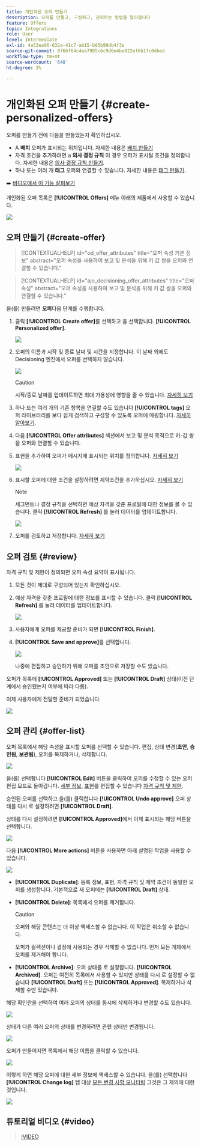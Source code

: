 ```yaml
---
title: 개인화된 오퍼 만들기
description: 오퍼를 만들고, 구성하고, 관리하는 방법을 알아봅니다
feature: Offers
topic: Integrations
role: User
level: Intermediate
exl-id: 4a53ea96-632a-41c7-ab15-b85b99db4f3e
source-git-commit: 8766f64c4ea7985c6c9d6e4ba022ef6b1fc0dbed
workflow-type: tm+mt
source-wordcount: '648'
ht-degree: 3%

---
```


# 개인화된 오퍼 만들기 {#create-personalized-offers}

오퍼를 만들기 전에 다음을 만들었는지 확인하십시오.

* A **배치** 오퍼가 표시되는 위치입니다. 자세한 내용은 [배치 만들기](../offer-library/creating-placements.md)
* 자격 조건을 추가하려면 a **의사 결정 규칙** 이 경우 오퍼가 표시될 조건을 정의합니다. 자세한 내용은 [의사 결정 규칙 만들기](../offer-library/creating-decision-rules.md).
* 하나 또는 여러 개 **태그** 오퍼와 연결할 수 있습니다. 자세한 내용은 [태그 만들기](../offer-library/creating-tags.md).

➡️ [비디오에서 이 기능 살펴보기](#video)

개인화된 오퍼 목록은 **[!UICONTROL Offers]** 메뉴 아래의 제품에서 사용할 수 있습니다.

![](../assets/offers_list.png)

## 오퍼 만들기 {#create-offer}

>[!CONTEXTUALHELP]
>id="od_offer_attributes"
>title="오퍼 속성 기본 정보"
>abstract="오퍼 속성을 사용하여 보고 및 분석을 위해 키 값 쌍을 오퍼와 연결할 수 있습니다."

>[!CONTEXTUALHELP]
>id="ajo_decisioning_offer_attributes"
>title="오퍼 속성"
>abstract="오퍼 속성을 사용하여 보고 및 분석을 위해 키 값 쌍을 오퍼와 연결할 수 있습니다."

을(를) 만들려면 **오퍼**&#x200B;다음 단계를 수행합니다.

1. 클릭 **[!UICONTROL Create offer]**&#x200B;를 선택하고 을 선택합니다. **[!UICONTROL Personalized offer]**.

   ![](../assets/create_offer.png)

1. 오퍼의 이름과 시작 및 종료 날짜 및 시간을 지정합니다. 이 날짜 외에도 Decisioning 엔진에서 오퍼를 선택하지 않습니다.

   ![](../assets/offer_details.png)

   >[!CAUTION]
   >
   >시작/종료 날짜를 업데이트하면 최대 가용성에 영향을 줄 수 있습니다. [자세히 보기](add-constraints.md#capping-change-date)

1. 하나 또는 여러 개의 기존 항목을 연결할 수도 있습니다 **[!UICONTROL tags]** 오퍼 라이브러리를 보다 쉽게 검색하고 구성할 수 있도록 오퍼에 매핑합니다. [자세히 알아보기](creating-tags.md).

1. 다음 **[!UICONTROL Offer attributes]** 섹션에서 보고 및 분석 목적으로 키-값 쌍을 오퍼와 연결할 수 있습니다.

1. 표현을 추가하여 오퍼가 메시지에 표시되는 위치를 정의합니다. [자세히 보기](add-representations.md)

   ![](../assets/channel-placement.png)

1. 표시할 오퍼에 대한 조건을 설정하려면 제약조건을 추가하십시오. [자세히 보기](add-constraints.md)

   >[!NOTE]
   >
   >세그먼트나 결정 규칙을 선택하면 예상 자격을 갖춘 프로필에 대한 정보를 볼 수 있습니다. 클릭 **[!UICONTROL Refresh]** 를 눌러 데이터를 업데이트합니다.

   ![](../assets/offer-constraints-example.png)

1. 오퍼를 검토하고 저장합니다. [자세히 보기](#review)

## 오퍼 검토 {#review}

자격 규칙 및 제한이 정의되면 오퍼 속성 요약이 표시됩니다.

1. 모든 것이 제대로 구성되어 있는지 확인하십시오.

1. 예상 자격을 갖춘 프로필에 대한 정보를 표시할 수 있습니다. 클릭 **[!UICONTROL Refresh]** 를 눌러 데이터를 업데이트합니다.

   ![](../assets/offer-summary-estimate.png)

1. 사용자에게 오퍼를 제공할 준비가 되면 **[!UICONTROL Finish]**.

1. **[!UICONTROL Save and approve]**&#x200B;를 선택합니다.

   ![](../assets/offer_review.png)

   나중에 편집하고 승인하기 위해 오퍼를 초안으로 저장할 수도 있습니다.

오퍼가 목록에 **[!UICONTROL Approved]** 또는 **[!UICONTROL Draft]** 상태(이전 단계에서 승인했는지 여부에 따라 다름).

이제 사용자에게 전달할 준비가 되었습니다.

![](../assets/offer_created.png)

## 오퍼 관리 {#offer-list}

오퍼 목록에서 해당 속성을 표시할 오퍼를 선택할 수 있습니다. 편집, 상태 변경(**초안**, **승인됨**, **보관됨**), 오퍼를 복제하거나, 삭제합니다.

![](../assets/offer_created.png)

을(를) 선택합니다 **[!UICONTROL Edit]** 버튼을 클릭하여 오퍼를 수정할 수 있는 오퍼 편집 모드로 돌아갑니다. [세부 정보](#create-offer), [표현](#representations)를 편집할 수 있습니다 [자격 규칙 및 제한](#eligibility).

승인된 오퍼를 선택하고 을(를) 클릭합니다 **[!UICONTROL Undo approve]** 오퍼 상태를 다시 로 설정하려면 **[!UICONTROL Draft]**.

상태를 다시 설정하려면 **[!UICONTROL Approved]**&#x200B;에서 이제 표시되는 해당 버튼을 선택합니다.

![](../assets/offer_approve.png)

다음 **[!UICONTROL More actions]** 버튼을 사용하면 아래 설명된 작업을 사용할 수 있습니다.

![](../assets/offer_more-actions.png)

* **[!UICONTROL Duplicate]**: 등록 정보, 표현, 자격 규칙 및 제약 조건이 동일한 오퍼를 생성합니다. 기본적으로 새 오퍼에는 **[!UICONTROL Draft]** 상태.
* **[!UICONTROL Delete]**: 목록에서 오퍼를 제거합니다.

   >[!CAUTION]
   >
   >오퍼와 해당 콘텐츠는 더 이상 액세스할 수 없습니다. 이 작업은 취소할 수 없습니다.
   >
   >오퍼가 컬렉션이나 결정에 사용되는 경우 삭제할 수 없습니다. 먼저 모든 개체에서 오퍼를 제거해야 합니다.

* **[!UICONTROL Archive]**: 오퍼 상태를 로 설정합니다. **[!UICONTROL Archived]**. 오퍼는 여전히 목록에서 사용할 수 있지만 상태를 다시 로 설정할 수 없습니다 **[!UICONTROL Draft]** 또는 **[!UICONTROL Approved]**. 복제하거나 삭제할 수만 있습니다.

해당 확인란을 선택하여 여러 오퍼의 상태를 동시에 삭제하거나 변경할 수도 있습니다.

![](../assets/offer_multiple-selection.png)

상태가 다른 여러 오퍼의 상태를 변경하려면 관련 상태만 변경됩니다.

![](../assets/offer_change-status.png)

오퍼가 만들어지면 목록에서 해당 이름을 클릭할 수 있습니다.

![](../assets/offer_click-name.png)

이렇게 하면 해당 오퍼에 대한 세부 정보에 액세스할 수 있습니다. 을(를) 선택합니다 **[!UICONTROL Change log]** 탭 대상 [모든 변경 사항 모니터링](../get-started/user-interface.md#monitoring-changes) 그것은 그 제의에 대한 것입니다.

![](../assets/offer_information.png)

## 튜토리얼 비디오 {#video}

>[!VIDEO](https://video.tv.adobe.com/v/329375?quality=12)
